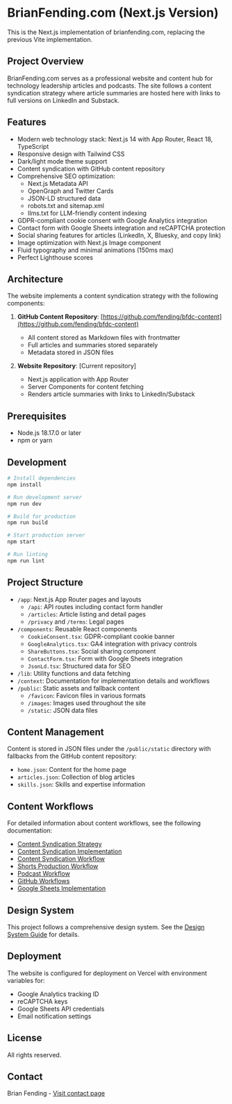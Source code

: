 # BrianFending.com (Next.js Version)

This is the Next.js implementation of brianfending.com, replacing the previous Vite implementation.

## Project Overview

BrianFending.com serves as a professional website and content hub for technology leadership articles and podcasts. The site follows a content syndication strategy where article summaries are hosted here with links to full versions on LinkedIn and Substack.

## Features

- Modern web technology stack: Next.js 14 with App Router, React 18, TypeScript
- Responsive design with Tailwind CSS
- Dark/light mode theme support
- Content syndication with GitHub content repository
- Comprehensive SEO optimization:
  - Next.js Metadata API
  - OpenGraph and Twitter Cards
  - JSON-LD structured data
  - robots.txt and sitemap.xml
  - llms.txt for LLM-friendly content indexing
- GDPR-compliant cookie consent with Google Analytics integration
- Contact form with Google Sheets integration and reCAPTCHA protection
- Social sharing features for articles (LinkedIn, X, Bluesky, and copy link)
- Image optimization with Next.js Image component
- Fluid typography and minimal animations (150ms max)
- Perfect Lighthouse scores

## Architecture

The website implements a content syndication strategy with the following components:

1. **GitHub Content Repository**: [https://github.com/fending/bfdc-content](https://github.com/fending/bfdc-content)
   - All content stored as Markdown files with frontmatter
   - Full articles and summaries stored separately
   - Metadata stored in JSON files

2. **Website Repository**: [Current repository]
   - Next.js application with App Router
   - Server Components for content fetching
   - Renders article summaries with links to LinkedIn/Substack

## Prerequisites

- Node.js 18.17.0 or later
- npm or yarn

## Development

```bash
# Install dependencies
npm install

# Run development server
npm run dev

# Build for production
npm run build

# Start production server
npm start

# Run linting
npm run lint
```

## Project Structure

- `/app`: Next.js App Router pages and layouts
  - `/api`: API routes including contact form handler 
  - `/articles`: Article listing and detail pages
  - `/privacy` and `/terms`: Legal pages
- `/components`: Reusable React components
  - `CookieConsent.tsx`: GDPR-compliant cookie banner
  - `GoogleAnalytics.tsx`: GA4 integration with privacy controls
  - `ShareButtons.tsx`: Social sharing component
  - `ContactForm.tsx`: Form with Google Sheets integration
  - `JsonLd.tsx`: Structured data for SEO
- `/lib`: Utility functions and data fetching
- `/context`: Documentation for implementation details and workflows
- `/public`: Static assets and fallback content
  - `/favicon`: Favicon files in various formats
  - `/images`: Images used throughout the site
  - `/static`: JSON data files

## Content Management

Content is stored in JSON files under the `/public/static` directory with fallbacks from the GitHub content repository:

- `home.json`: Content for the home page
- `articles.json`: Collection of blog articles
- `skills.json`: Skills and expertise information

## Content Workflows

For detailed information about content workflows, see the following documentation:

- [Content Syndication Strategy](./context/content-syndication-strategy.md)
- [Content Syndication Implementation](./context/content-syndication-implementation.md)
- [Content Syndication Workflow](./context/content-syndication-workflow.md)
- [Shorts Production Workflow](./context/shorts-production-workflow.md)
- [Podcast Workflow](./context/acast-podcast-workflow.md)
- [GitHub Workflows](./context/github-workflows-actions.md)
- [Google Sheets Implementation](./context/nextjs-google-sheets-implementation_2025-05-02.md)

## Design System

This project follows a comprehensive design system. See the [Design System Guide](./context/design-system-guide.md) for details.

## Deployment

The website is configured for deployment on Vercel with environment variables for:
- Google Analytics tracking ID
- reCAPTCHA keys
- Google Sheets API credentials
- Email notification settings

## License

All rights reserved.

## Contact

Brian Fending - [Visit contact page](https://www.brianfending.com/contact)